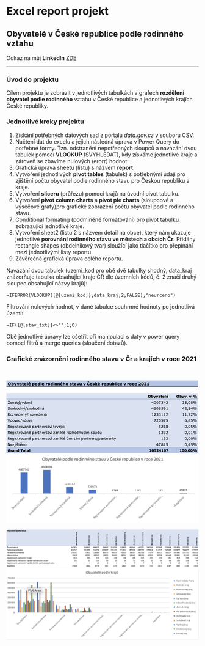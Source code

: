 
# Excel report projekt

## Obyvatelé v České republice podle rodinného vztahu

Odkaz na můj **Linkedln** [ZDE](https://www.linkedin.com/in/mat%C4%9Bj-frol%C3%ADk-183812230/) 

-------

### Úvod do projektu
Cílem projektu je zobrazit v jednotlivých tabulkách a grafech **rozdělení obyvatel podle rodinného** vztahu v České republice a jednotlivých krajích České republiky.

### Jednotlivé kroky projektu
1. Získání potřebných datových sad z portálu _data.gov.cz_ v souboru CSV.
2. Načtení dat do excelu a jejich následná úprava v Power Query do potřebné formy. Tzn. odstranění nepotřebných sloupců a navázání dvou tabulek pomocí **VLOOKUP** (SVYHLEDAT), kdy získáme jednotlivé kraje a zároveň se zbavíme nulových (erorr) hodnot:
3. Grafická úprava sheetu (listu) s názvem **report**.
4. Vytvoření jednotlivých **pivot tables** (tabulek) s potřebnými údaji pro zjištění počtu obyvatel podle rodinného stavu pro Českou republiku a kraje.
5. Vytvoření **sliceru** (průřezu) pomocí krajů na úvodní pivot tabulku. 
5. Vytvoření **pivot column charts** a **pivot pie charts** (sloupcové a výsečové grafy)pro grafické zobrazení počtu obyvatel podle rodinného stavu.
6. Conditional formating (podmíněné formátování) pro pivot tabulku zobrazující jednotlivé kraje.
7. Vytvoření sheet2 (listu 2 s názvem detail na obce), který nám ukazuje jednotlivé **porovnání rodinného stavu ve městech a obcích Čr**. Přidány rectangle shapes (obdelníkový tvar) sloužící jako tlačítko pro přepínání mezi jednotlivými listy reportu. 
8. Závěrečná grafická úprava celého reportu.

Navázání dvou tabulek (uzemi_kod pro obě dvě tabulky shodný, data_kraj znázorňuje tabulka obsahující kraje ČR dle územních kódů, č. 2 značí druhý sloupec obsahující názvy krajů):
```
=IFERROR(VLOOKUP([@[uzemi_kod]];data_kraj;2;FALSE);"neurceno")
```
Filtrování nulových hodnot, v dané tabulce souhrnné hodnoty po jednotlivá území:
```
=IF([@[stav_txt]]<>"";1;0)
```

Obě jednotlivé úpravy lze ošetřit při manipulaci s daty v power query pomocí filtrů a merge queries (sloučení dotazů).





### Grafické znázornění rodinného stavu v Čr a krajích v roce 2021

<br />

![My Image](pic/marital-cz.png)
![My Image](pic/marital-cz-p.png)
<br />

![My Image](pic/marital-dist.png)
![My Image](pic/marital-dist-p.png)

